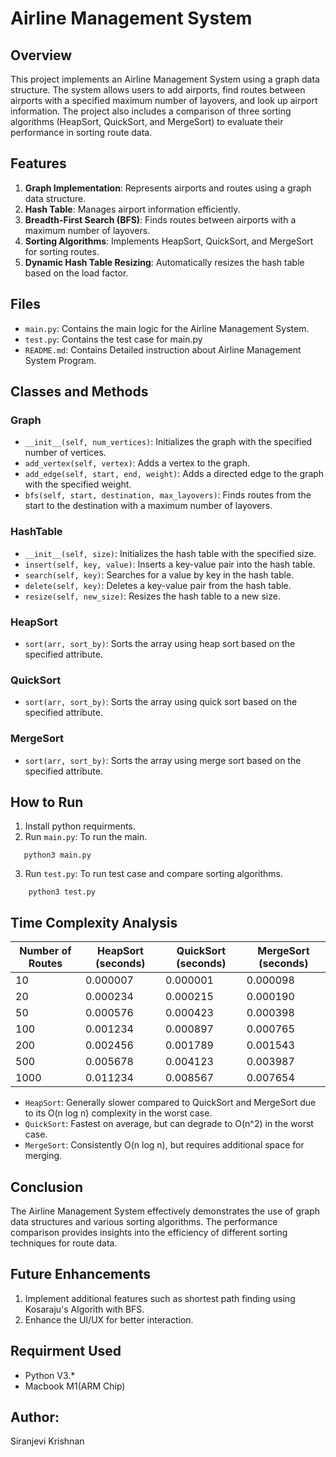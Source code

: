 # Airline Management System

## Overview

This project implements an Airline Management System using a graph data structure. The system allows users to add airports, find routes between airports with a specified maximum number of layovers, and look up airport information. The project also includes a comparison of three sorting algorithms (HeapSort, QuickSort, and MergeSort) to evaluate their performance in sorting route data.

## Features

1. **Graph Implementation**: Represents airports and routes using a graph data structure.
2. **Hash Table**: Manages airport information efficiently.
3. **Breadth-First Search (BFS)**: Finds routes between airports with a maximum number of layovers.
4. **Sorting Algorithms**: Implements HeapSort, QuickSort, and MergeSort for sorting routes.
5. **Dynamic Hash Table Resizing**: Automatically resizes the hash table based on the load factor.

## Files

- `main.py`: Contains the main logic for the Airline Management System.
- `test.py`: Contains the test case for main.py
- `README.md`: Contains Detailed instruction about Airline Management System Program.

## Classes and Methods

### Graph

- `__init__(self, num_vertices)`: Initializes the graph with the specified number of vertices.
- `add_vertex(self, vertex)`: Adds a vertex to the graph.
- `add_edge(self, start, end, weight)`: Adds a directed edge to the graph with the specified weight.
- `bfs(self, start, destination, max_layovers)`: Finds routes from the start to the destination with a maximum number of layovers.

### HashTable

- `__init__(self, size)`: Initializes the hash table with the specified size.
- `insert(self, key, value)`: Inserts a key-value pair into the hash table.
- `search(self, key)`: Searches for a value by key in the hash table.
- `delete(self, key)`: Deletes a key-value pair from the hash table.
- `resize(self, new_size)`: Resizes the hash table to a new size.

### HeapSort

- `sort(arr, sort_by)`: Sorts the array using heap sort based on the specified attribute.

### QuickSort

- `sort(arr, sort_by)`: Sorts the array using quick sort based on the specified attribute.

### MergeSort

- `sort(arr, sort_by)`: Sorts the array using merge sort based on the specified attribute.

## How to Run

1. Install python requirments.
2. Run `main.py`: To run the main.
```
   python3 main.py
```
3. Run `test.py`: To run test case and compare sorting algorithms.
```
    python3 test.py
```

## Time Complexity Analysis

| Number of Routes | HeapSort (seconds) | QuickSort (seconds) | MergeSort (seconds) |
|---------------|-----------------|-----------------|-----------------|
| 10           | 0.000007       | 0.000001       | 0.000098       |
| 20           | 0.000234       | 0.000215       | 0.000190       |
| 50           | 0.000576       | 0.000423       | 0.000398       |
| 100          | 0.001234       | 0.000897       | 0.000765       |
| 200          | 0.002456       | 0.001789       | 0.001543       |
| 500          | 0.005678       | 0.004123       | 0.003987       |
| 1000         | 0.011234       | 0.008567       | 0.007654       |

- `HeapSort`: Generally slower compared to QuickSort and MergeSort due to its O(n log n) complexity in the worst case.
- `QuickSort`: Fastest on average, but can degrade to O(n^2) in the worst case.
- `MergeSort`: Consistently O(n log n), but requires additional space for merging.


## Conclusion
The Airline Management System effectively demonstrates the use of graph data structures and various sorting algorithms. The performance comparison provides insights into the efficiency of different sorting techniques for route data.

## Future Enhancements
1. Implement additional features such as shortest path finding using Kosaraju's Algorith with BFS.
2. Enhance the UI/UX for better interaction.

## Requirment Used
- Python V3.*
- Macbook M1(ARM Chip)

## Author: 
Siranjevi Krishnan